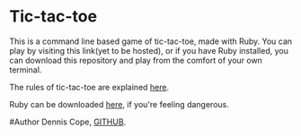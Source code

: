 # Tic-tac-toe
This is a command line based game of tic-tac-toe, made with Ruby. You can play by visiting this link(yet to be hosted), or if you have Ruby installed, you can download this repository and play from the comfort of your own terminal.

The rules of tic-tac-toe are explained [here](https://en.wikipedia.org/wiki/Tic-tac-toe).

Ruby can be downloaded [here](https://www.ruby-lang.org/en/downloads/), if you're feeling dangerous.

#Author
Dennis Cope, [GITHUB](https://github.com/coped).